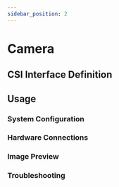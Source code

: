 ```yaml
---
sidebar_position: 2
---
```


# Camera

## CSI Interface Definition

## Usage

### System Configuration

### Hardware Connections

### Image Preview

### Troubleshooting
